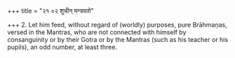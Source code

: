 +++
title = "२१ ०२ शुचीन् मन्त्रवतो"

+++
2. Let him feed, without regard of (worldly) purposes, pure Brāhmaṇas, versed in the Mantras, who are not connected with himself by consanguinity or by their Gotra or by the Mantras (such as his teacher or his pupils), an odd number, at least three.
